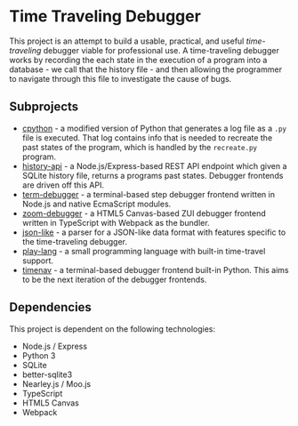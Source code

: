 # Time Traveling Debugger

This project is an attempt to build a usable, practical, and useful
*time-traveling* debugger viable for professional use.
A time-traveling debugger works by recording the each state in the
execution of a program into a database - we call that the history file - 
and then allowing the programmer to navigate through this file to 
investigate the cause of bugs.

## Subprojects

* [cpython](./cpython) - a modified version of Python that generates a log file as a `.py`
file is executed. That log contains info that is needed to recreate the past
states of the program, which is handled by the `recreate.py` program.
* [history-api](./history-api) - a Node.js/Express-based REST API endpoint which given a SQLite
history file, returns a programs past states. Debugger frontends are driven
off this API.
* [term-debugger](./term-debugger) - a terminal-based step debugger frontend written in Node.js
and native EcmaScript modules.
* [zoom-debugger](./zoom-debugger) - a HTML5 Canvas-based ZUI debugger frontend written in TypeScript
with Webpack as the bundler.
* [json-like](./json-like) - a parser for a JSON-like data format with features specific to
the time-traveling debugger.
* [play-lang](./play-lang) - a small programming language with built-in time-travel support.
* [timenav](./timenav) - a terminal-based debugger frontend built-in Python. This aims to
be the next iteration of the debugger frontends.

## Dependencies

This project is dependent on the following technologies:

* Node.js / Express
* Python 3
* SQLite
* better-sqlite3
* Nearley.js / Moo.js
* TypeScript
* HTML5 Canvas
* Webpack

